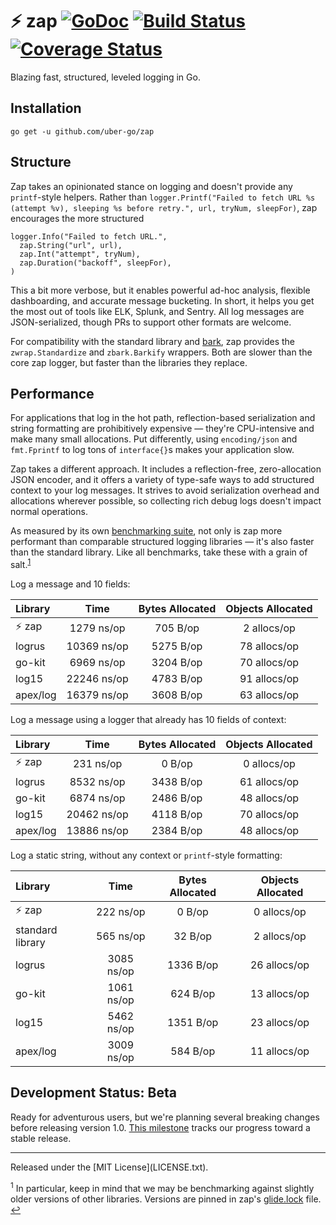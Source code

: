 # :zap: zap [![GoDoc][doc-img]][doc] [![Build Status][ci-img]][ci] [![Coverage Status][cov-img]][cov]

Blazing fast, structured, leveled logging in Go.

## Installation
`go get -u github.com/uber-go/zap`

## Structure

Zap takes an opinionated stance on logging and doesn't provide any
`printf`-style helpers. Rather than `logger.Printf("Failed to fetch URL %s
(attempt %v), sleeping %s before retry.", url, tryNum, sleepFor)`, zap
encourages the more structured

```
logger.Info("Failed to fetch URL.",
  zap.String("url", url),
  zap.Int("attempt", tryNum),
  zap.Duration("backoff", sleepFor),
)
```

This a bit more verbose, but it enables powerful ad-hoc analysis, flexible
dashboarding, and accurate message bucketing. In short, it helps you get the
most out of tools like ELK, Splunk, and Sentry. All log messages are
JSON-serialized, though PRs to support other formats are welcome.

For compatibility with the standard library and [bark][], zap provides the
`zwrap.Standardize` and `zbark.Barkify` wrappers. Both are slower than the core
zap logger, but faster than the libraries they replace.

## Performance

For applications that log in the hot path, reflection-based serialization and
string formatting are prohibitively expensive &mdash; they're CPU-intensive and
make many small allocations. Put differently, using `encoding/json` and
`fmt.Fprintf` to log tons of `interface{}`s makes your application slow.

Zap takes a different approach. It includes a reflection-free, zero-allocation
JSON encoder, and it offers a variety of type-safe ways to add structured
context to your log messages. It strives to avoid serialization overhead and
allocations wherever possible, so collecting rich debug logs doesn't impact
normal operations.

As measured by its own [benchmarking suite][], not only is zap more
performant than comparable structured logging libraries &mdash; it's also faster
than the standard library. Like all benchmarks, take these with a grain of
salt.<sup id="anchor-versions">[1](#footnote-versions)</sup>

Log a message and 10 fields:

| Library | Time | Bytes Allocated | Objects Allocated |
| :--- | :---: | :---: | :---: |
| :zap: zap | 1279 ns/op | 705 B/op | 2 allocs/op |
| logrus | 10369 ns/op | 5275 B/op | 78 allocs/op |
| go-kit | 6969 ns/op | 3204 B/op | 70 allocs/op |
| log15 | 22246 ns/op | 4783 B/op | 91 allocs/op |
| apex/log | 16379 ns/op | 3608 B/op | 63 allocs/op |

Log a message using a logger that already has 10 fields of context:

| Library | Time | Bytes Allocated | Objects Allocated |
| :--- | :---: | :---: | :---: |
| :zap: zap | 231 ns/op | 0 B/op | 0 allocs/op |
| logrus | 8532 ns/op | 3438 B/op | 61 allocs/op |
| go-kit | 6874 ns/op | 2486 B/op | 48 allocs/op |
| log15 | 20462 ns/op | 4118 B/op | 70 allocs/op |
| apex/log | 13886 ns/op | 2384 B/op | 48 allocs/op |

Log a static string, without any context or `printf`-style formatting:

| Library | Time | Bytes Allocated | Objects Allocated |
| :--- | :---: | :---: | :---: |
| :zap: zap | 222 ns/op | 0 B/op | 0 allocs/op |
| standard library | 565 ns/op | 32 B/op | 2 allocs/op |
| logrus | 3085 ns/op | 1336 B/op | 26 allocs/op |
| go-kit | 1061 ns/op | 624 B/op | 13 allocs/op |
| log15 | 5462 ns/op | 1351 B/op | 23 allocs/op |
| apex/log | 3009 ns/op | 584 B/op | 11 allocs/op |

## Development Status: Beta
Ready for adventurous users, but we're planning several breaking changes before
releasing version 1.0. [This milestone][v1] tracks our progress toward a stable
release.

<hr>
Released under the [MIT License](LICENSE.txt).

<sup id="footnote-versions">1</sup> In particular, keep in mind that we may be
benchmarking against slightly older versions of other libraries. Versions are
pinned in zap's [glide.lock][] file. [↩](#anchor-versions)

[doc-img]: https://godoc.org/github.com/uber-go/zap?status.svg
[doc]: https://godoc.org/github.com/uber-go/zap
[ci-img]: https://travis-ci.org/uber-go/zap.svg?branch=master
[ci]: https://travis-ci.org/uber-go/zap
[cov-img]: https://coveralls.io/repos/github/uber-go/zap/badge.svg?branch=master
[cov]: https://coveralls.io/github/uber-go/zap?branch=master
[benchmarking suite]: https://github.com/uber-go/zap/tree/master/benchmarks
[glide.lock]: https://github.com/uber-go/zap/blob/master/glide.lock
[bark]: https://github.com/uber-common/bark
[v1]: https://github.com/uber-go/zap/milestones

